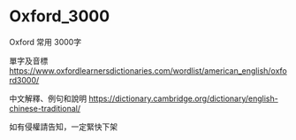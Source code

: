 # Oxford_3000

Oxford 常用 3000字

單字及音標  https://www.oxfordlearnersdictionaries.com/wordlist/american_english/oxford3000/

中文解釋、例句和說明 https://dictionary.cambridge.org/dictionary/english-chinese-traditional/

如有侵權請告知，一定緊快下架
